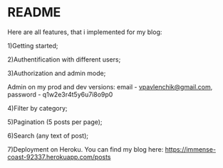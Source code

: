 # README

Here are all features, that i implemented for my blog:

1)Getting started;

2)Authentification with different users;

3)Authorization and admin mode;

Admin on my prod and dev versions: email - vpavlenchik@gmail.com, password - q1w2e3r4t5y6u7i8o9p0

4)Filter by category;

5)Pagination (5 posts per page);

6)Search (any text of post);

7)Deployment on Heroku. You can find my blog here:
  https://immense-coast-92337.herokuapp.com/posts
